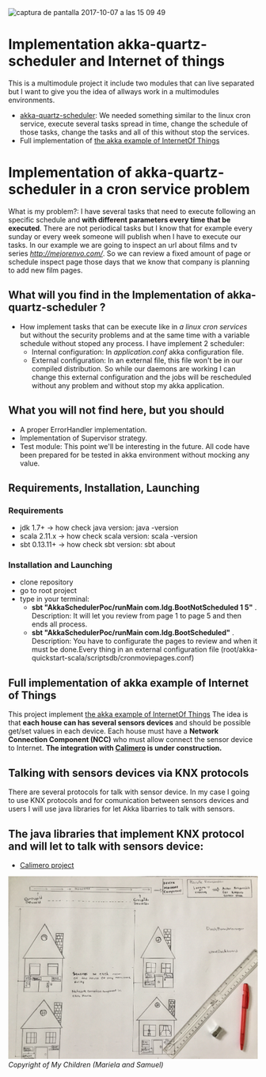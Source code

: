 <img width="928" alt="captura de pantalla 2017-10-07 a las 15 09 49" src="https://user-images.githubusercontent.com/8100363/31313078-665da9a6-abcf-11e7-9266-932880ea6ed2.png">

# Implementation akka-quartz-scheduler and Internet of things #
This is a multimodule project it include two modules that can live separated but I want to give you the idea 
of allways work in a multimodules environments.
* [akka-quartz-scheduler](https://github.com/enragedginger/akka-quartz-scheduler): We needed something similar to the linux cron service, execute several tasks spread in time, change the schedule of those tasks, change the tasks and all of this without stop the services.
* Full implementation of [the akka example of InternetOf Things](https://doc.akka.io/docs/akka/current/guide/tutorial_1.html)

# Implementation of akka-quartz-scheduler in a cron service problem #

What is my problem?: I have several tasks that need to execute following an specific schedule and **with different parameters every time that be executed**. There are not periodical tasks but I know that for example every sunday or every week someone will publish when I have to execute our tasks. In our example we are going to inspect an url about films and tv series *http://mejorenvo.com/*. So we can review a fixed amount of page or schedule inspect page those days that we know that company is planning to add new film pages.

## What will you find in the Implementation of akka-quartz-scheduler ? ##

* How implement tasks that can be execute like in *a linux cron services* but without the security problems and at the same time with a variable schedule without stoped any process. I have implement 2 scheduler:
  - Internal configuration: In *application.conf* akka configuration file.
  - External configuration: In an external file, this file won't be in our compiled distribution. So while our daemons are working I can change this external configuration and the jobs will be rescheduled without any problem and without stop my akka application. 

## What you will not find here, but you should ##

* A proper ErrorHandler implementation. 
* Implementation of Supervisor strategy.
* Test module: This point we'll be interesting in the future. All code have been prepared for be tested in akka environment without mocking any value.

## Requirements, Installation, Launching ##

### Requirements ###

* jdk 1.7+ -> how check java version: java -version
* scala 2.11.x -> how check scala version: scala -version
* sbt 0.13.11+ -> how check sbt version: sbt about

### Installation and Launching ###

* clone repository
* go to root project
* type in your terminal:
    - **sbt "AkkaSchedulerPoc/runMain com.ldg.BootNotScheduled 1 5"** . Description: It will let you review from page 1 to page 5 and then ends all process.
    - **sbt "AkkaSchedulerPoc/runMain com.ldg.BootScheduled"** . Description: You have to configurate the pages to review and when it must be done.Every thing in an external configuration file (root/akka-quickstart-scala/scriptsdb/cronmoviepages.conf)

## Full implementation of akka example of Internet of Things ##

This project implement [the akka example of InternetOf Things](https://doc.akka.io/docs/akka/current/guide/tutorial_1.html)
The idea is that **each house can has several sensors devices** and should be possible get/set values in each device. Each house must have a **Network Connection Component (NCC)** who must allow connect the sensor device to Internet.
**The integration with [Calimero](http://calimero-project.github.io) is under construction.** 

## Talking with sensors devices via KNX protocols ##

There are several protocols for talk with sensor device. In my case I going to use KNX protocols and for comunication 
between sensors devices and users I will use java libraries for let Akka libarries to talk with sensors. 


## The java libraries that implement KNX protocol and will let to talk with sensors device: ##

* [Calimero project](http://calimero-project.github.io)



![myimage-alt-tag](https://github.com/ldipotetjob/akka-quickstart-scala/blob/master/images/IoTImage.jpg)
*Copyright of My Children (Mariela and Samuel)*
